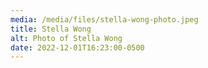 ```yaml
---
media: /media/files/stella-wong-photo.jpeg
title: Stella Wong
alt: Photo of Stella Wong
date: 2022-12-01T16:23:00-0500
---
```

